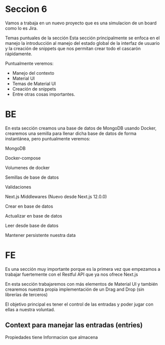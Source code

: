 # Seccion 6 

Vamos a trabaja en un nuevo proyecto que es una simulacion de un board como lo es Jira.


Temas puntuales de la sección
Esta sección principalmente se enfoca en el manejo la introducción al manejo del estado global de la interfaz de usuario y la creación de snippets que nos permitan crear todo el cascarón rápidamente.

Puntualmente veremos:

- Manejo del contexto
- Material UI
- Temas de Material UI
- Creación de snippets
- Entre otras cosas importantes.

# BE

En esta sección creamos una base de datos de MongoDB usando Docker, crearemos una semilla para llenar dicha base de datos de forma instantánea, pero puntualmente veremos:

MongoDB

Docker-compose

Volumenes de docker

Semillas de base de datos

Validaciones

Next.js Middlewares (Nuevo desde Next.js 12.0.0)

Crear en base de datos

Actualizar en base de datos

Leer desde base de datos

Mantener persistente nuestra data

# FE
Es una sección muy importante porque es la primera vez que empezamos a trabajar fuertemente con el Restful API que ya nos ofrece Next.js

En esta sección trabajaremos con más elementos de Material UI y también crearemos nuestra propia implementación de un Drag and Drop (sin librerías de terceros)



El objetivo principal es tener el control de las entradas y poder jugar con ellas a nuestra voluntad.

## Context para manejar las entradas (entries)

Propiedades tiene 
Informacion que almacena
